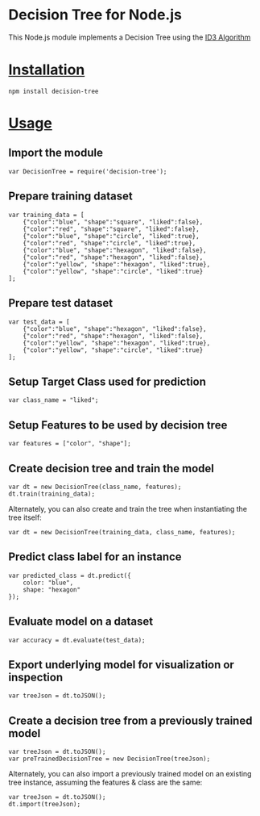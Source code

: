 Decision Tree for Node.js
========================

This Node.js module implements a Decision Tree using the [ID3 Algorithm](http://en.wikipedia.org/wiki/ID3_algorithm)

# [Installation](id:installation)
	npm install decision-tree

# [Usage](id:usage)

## Import the module

	var DecisionTree = require('decision-tree');

## Prepare training dataset

	var training_data = [
		{"color":"blue", "shape":"square", "liked":false},
		{"color":"red", "shape":"square", "liked":false},
		{"color":"blue", "shape":"circle", "liked":true},
		{"color":"red", "shape":"circle", "liked":true},
		{"color":"blue", "shape":"hexagon", "liked":false},
		{"color":"red", "shape":"hexagon", "liked":false},
		{"color":"yellow", "shape":"hexagon", "liked":true},
		{"color":"yellow", "shape":"circle", "liked":true}
	];

## Prepare test dataset

	var test_data = [
		{"color":"blue", "shape":"hexagon", "liked":false},
		{"color":"red", "shape":"hexagon", "liked":false},
		{"color":"yellow", "shape":"hexagon", "liked":true},
		{"color":"yellow", "shape":"circle", "liked":true}
	];

## Setup Target Class used for prediction

	var class_name = "liked";

## Setup Features to be used by decision tree

	var features = ["color", "shape"];

## Create decision tree and train the model

	var dt = new DecisionTree(class_name, features);
	dt.train(training_data);

Alternately, you can also create and train the tree when instantiating the tree itself:

	var dt = new DecisionTree(training_data, class_name, features);

## Predict class label for an instance

	var predicted_class = dt.predict({
		color: "blue",
		shape: "hexagon"
	});

## Evaluate model on a dataset

	var accuracy = dt.evaluate(test_data);

## Export underlying model for visualization or inspection

	var treeJson = dt.toJSON();

## Create a decision tree from a previously trained model

	var treeJson = dt.toJSON();
	var preTrainedDecisionTree = new DecisionTree(treeJson);

Alternately, you can also import a previously trained model on an existing tree instance, assuming the features & class are the same:

	var treeJson = dt.toJSON();
	dt.import(treeJson);
